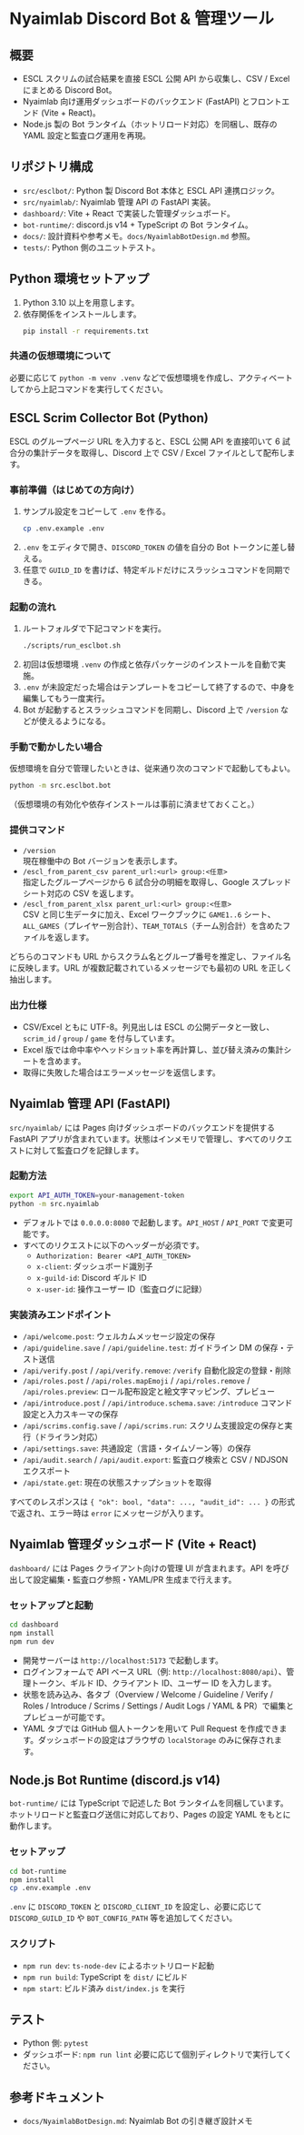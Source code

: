 # Nyaimlab Discord Bot & 管理ツール

## 概要
- ESCL スクリムの試合結果を直接 ESCL 公開 API から収集し、CSV / Excel にまとめる Discord Bot。
- Nyaimlab 向け運用ダッシュボードのバックエンド (FastAPI) とフロントエンド (Vite + React)。
- Node.js 製の Bot ランタイム（ホットリロード対応）を同梱し、既存の YAML 設定と監査ログ運用を再現。

## リポジトリ構成
- `src/esclbot/`: Python 製 Discord Bot 本体と ESCL API 連携ロジック。
- `src/nyaimlab/`: Nyaimlab 管理 API の FastAPI 実装。
- `dashboard/`: Vite + React で実装した管理ダッシュボード。
- `bot-runtime/`: discord.js v14 + TypeScript の Bot ランタイム。
- `docs/`: 設計資料や参考メモ。`docs/NyaimlabBotDesign.md` 参照。
- `tests/`: Python 側のユニットテスト。

## Python 環境セットアップ
1. Python 3.10 以上を用意します。
2. 依存関係をインストールします。
   ```bash
   pip install -r requirements.txt
   ```

### 共通の仮想環境について
必要に応じて `python -m venv .venv` などで仮想環境を作成し、アクティベートしてから上記コマンドを実行してください。

## ESCL Scrim Collector Bot (Python)
ESCL のグループページ URL を入力すると、ESCL 公開 API を直接叩いて 6 試合分の集計データを取得し、Discord 上で CSV / Excel ファイルとして配布します。

### 事前準備（はじめての方向け）
1. サンプル設定をコピーして `.env` を作る。
   ```bash
   cp .env.example .env
   ```
2. `.env` をエディタで開き、`DISCORD_TOKEN` の値を自分の Bot トークンに差し替える。
3. 任意で `GUILD_ID` を書けば、特定ギルドだけにスラッシュコマンドを同期できる。

### 起動の流れ
1. ルートフォルダで下記コマンドを実行。
   ```bash
   ./scripts/run_esclbot.sh
   ```
2. 初回は仮想環境 `.venv` の作成と依存パッケージのインストールを自動で実施。
3. `.env` が未設定だった場合はテンプレートをコピーして終了するので、中身を編集してもう一度実行。
4. Bot が起動するとスラッシュコマンドを同期し、Discord 上で `/version` などが使えるようになる。

### 手動で動かしたい場合
仮想環境を自分で管理したいときは、従来通り次のコマンドで起動してもよい。
```bash
python -m src.esclbot.bot
```
（仮想環境の有効化や依存インストールは事前に済ませておくこと。）

### 提供コマンド
- `/version`  
  現在稼働中の Bot バージョンを表示します。
- `/escl_from_parent_csv parent_url:<url> group:<任意>`  
  指定したグループページから 6 試合分の明細を取得し、Google スプレッドシート対応の CSV を返します。
- `/escl_from_parent_xlsx parent_url:<url> group:<任意>`  
  CSV と同じ生データに加え、Excel ワークブックに `GAME1..6` シート、`ALL_GAMES`（プレイヤー別合計）、`TEAM_TOTALS`（チーム別合計）を含めたファイルを返します。

どちらのコマンドも URL からスクラム名とグループ番号を推定し、ファイル名に反映します。URL が複数記載されているメッセージでも最初の URL を正しく抽出します。

### 出力仕様
- CSV/Excel ともに UTF-8。列見出しは ESCL の公開データと一致し、`scrim_id` / `group` / `game` を付与しています。
- Excel 版では命中率やヘッドショット率を再計算し、並び替え済みの集計シートを含めます。
- 取得に失敗した場合はエラーメッセージを返信します。

## Nyaimlab 管理 API (FastAPI)
`src/nyaimlab/` には Pages 向けダッシュボードのバックエンドを提供する FastAPI アプリが含まれています。状態はインメモリで管理し、すべてのリクエストに対して監査ログを記録します。

### 起動方法
```bash
export API_AUTH_TOKEN=your-management-token
python -m src.nyaimlab
```
- デフォルトでは `0.0.0.0:8080` で起動します。`API_HOST` / `API_PORT` で変更可能です。
- すべてのリクエストに以下のヘッダーが必須です。
  - `Authorization: Bearer <API_AUTH_TOKEN>`
  - `x-client`: ダッシュボード識別子
  - `x-guild-id`: Discord ギルド ID
  - `x-user-id`: 操作ユーザー ID（監査ログに記録）

### 実装済みエンドポイント
- `/api/welcome.post`: ウェルカムメッセージ設定の保存
- `/api/guideline.save` / `/api/guideline.test`: ガイドライン DM の保存・テスト送信
- `/api/verify.post` / `/api/verify.remove`: `/verify` 自動化設定の登録・削除
- `/api/roles.post` / `/api/roles.mapEmoji` / `/api/roles.remove` / `/api/roles.preview`: ロール配布設定と絵文字マッピング、プレビュー
- `/api/introduce.post` / `/api/introduce.schema.save`: `/introduce` コマンド設定と入力スキーマの保存
- `/api/scrims.config.save` / `/api/scrims.run`: スクリム支援設定の保存と実行（ドライラン対応）
- `/api/settings.save`: 共通設定（言語・タイムゾーン等）の保存
- `/api/audit.search` / `/api/audit.export`: 監査ログ検索と CSV / NDJSON エクスポート
- `/api/state.get`: 現在の状態スナップショットを取得

すべてのレスポンスは `{ "ok": bool, "data": ..., "audit_id": ... }` の形式で返され、エラー時は `error` にメッセージが入ります。

## Nyaimlab 管理ダッシュボード (Vite + React)
`dashboard/` には Pages クライアント向けの管理 UI が含まれます。API を呼び出して設定編集・監査ログ参照・YAML/PR 生成まで行えます。

### セットアップと起動
```bash
cd dashboard
npm install
npm run dev
```
- 開発サーバーは `http://localhost:5173` で起動します。
- ログインフォームで API ベース URL（例: `http://localhost:8080/api`）、管理トークン、ギルド ID、クライアント ID、ユーザー ID を入力します。
- 状態を読み込み、各タブ（Overview / Welcome / Guideline / Verify / Roles / Introduce / Scrims / Settings / Audit Logs / YAML & PR）で編集とプレビューが可能です。
- YAML タブでは GitHub 個人トークンを用いて Pull Request を作成できます。ダッシュボードの設定はブラウザの `localStorage` のみに保存されます。

## Node.js Bot Runtime (discord.js v14)
`bot-runtime/` には TypeScript で記述した Bot ランタイムを同梱しています。ホットリロードと監査ログ送信に対応しており、Pages の設定 YAML をもとに動作します。

### セットアップ
```bash
cd bot-runtime
npm install
cp .env.example .env
```
`.env` に `DISCORD_TOKEN` と `DISCORD_CLIENT_ID` を設定し、必要に応じて `DISCORD_GUILD_ID` や `BOT_CONFIG_PATH` 等を追加してください。

### スクリプト
- `npm run dev`: `ts-node-dev` によるホットリロード起動
- `npm run build`: TypeScript を `dist/` にビルド
- `npm start`: ビルド済み `dist/index.js` を実行

## テスト
- Python 側: `pytest`
- ダッシュボード: `npm run lint`
必要に応じて個別ディレクトリで実行してください。

## 参考ドキュメント
- `docs/NyaimlabBotDesign.md`: Nyaimlab Bot の引き継ぎ設計メモ
